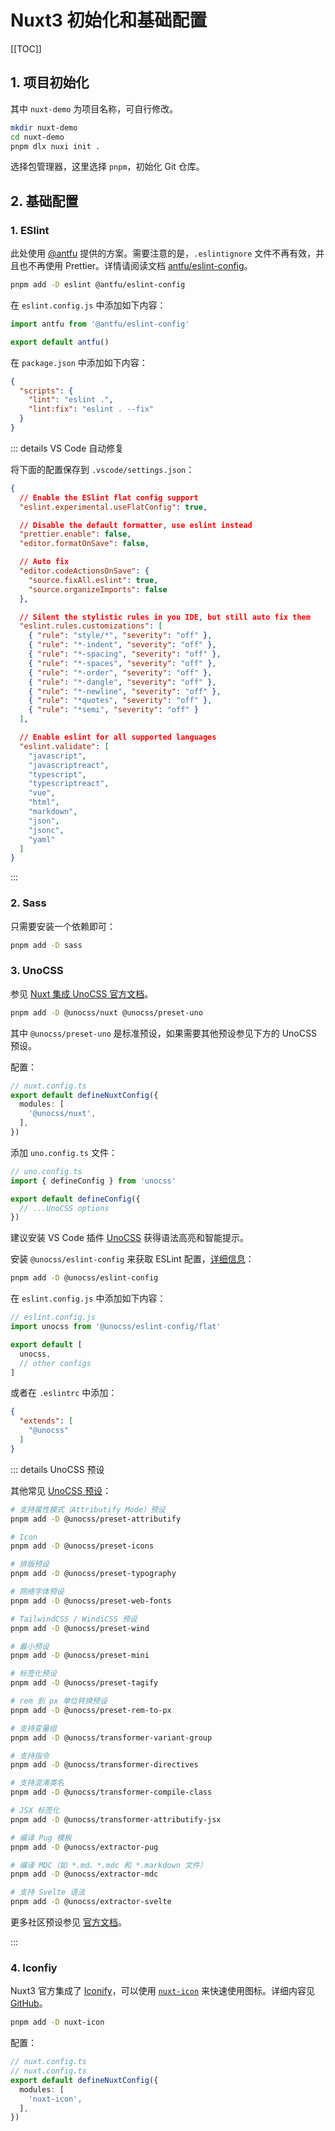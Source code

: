 # Nuxt3 初始化和基础配置

[[TOC]]

## 1. 项目初始化

其中 `nuxt-demo` 为项目名称，可自行修改。

```bash
mkdir nuxt-demo
cd nuxt-demo
pnpm dlx nuxi init .
```

选择包管理器，这里选择 `pnpm`，初始化 Git 仓库。

## 2. 基础配置

### 1. ESlint

此处使用 [@antfu](https://github.com/antfu) 提供的方案。需要注意的是，`.eslintignore` 文件不再有效，并且也不再使用 Prettier。详情请阅读文档 [antfu/eslint-config](https://github.com/antfu/eslint-config)。

```bash
pnpm add -D eslint @antfu/eslint-config
```

在 `eslint.config.js` 中添加如下内容：

```js
import antfu from '@antfu/eslint-config'

export default antfu()
```

在 `package.json` 中添加如下内容：

```json
{
  "scripts": {
    "lint": "eslint .",
    "lint:fix": "eslint . --fix"
  }
}
```

::: details VS Code 自动修复

将下面的配置保存到 `.vscode/settings.json`：

```json
{
  // Enable the ESlint flat config support
  "eslint.experimental.useFlatConfig": true,

  // Disable the default formatter, use eslint instead
  "prettier.enable": false,
  "editor.formatOnSave": false,

  // Auto fix
  "editor.codeActionsOnSave": {
    "source.fixAll.eslint": true,
    "source.organizeImports": false
  },

  // Silent the stylistic rules in you IDE, but still auto fix them
  "eslint.rules.customizations": [
    { "rule": "style/*", "severity": "off" },
    { "rule": "*-indent", "severity": "off" },
    { "rule": "*-spacing", "severity": "off" },
    { "rule": "*-spaces", "severity": "off" },
    { "rule": "*-order", "severity": "off" },
    { "rule": "*-dangle", "severity": "off" },
    { "rule": "*-newline", "severity": "off" },
    { "rule": "*quotes", "severity": "off" },
    { "rule": "*semi", "severity": "off" }
  ],

  // Enable eslint for all supported languages
  "eslint.validate": [
    "javascript",
    "javascriptreact",
    "typescript",
    "typescriptreact",
    "vue",
    "html",
    "markdown",
    "json",
    "jsonc",
    "yaml"
  ]
}
```

:::

### 2. Sass

只需要安装一个依赖即可：

```bash
pnpm add -D sass
```

### 3. UnoCSS

参见 [Nuxt 集成 UnoCSS 官方文档](https://unocss.dev/integrations/nuxt)。

```bash
pnpm add -D @unocss/nuxt @unocss/preset-uno
```

其中 `@unocss/preset-uno` 是标准预设，如果需要其他预设参见下方的 UnoCSS 预设。

配置：

```ts
// nuxt.config.ts
export default defineNuxtConfig({
  modules: [
    '@unocss/nuxt',
  ],
})
```

添加 `uno.config.ts` 文件：

```ts
// uno.config.ts
import { defineConfig } from 'unocss'

export default defineConfig({
  // ...UnoCSS options
})
```

建议安装 VS Code 插件 [UnoCSS](https://marketplace.visualstudio.com/items?itemName=antfu.unocss) 获得语法高亮和智能提示。

安装 `@unocss/eslint-config` 来获取 ESLint 配置，[详细信息](https://unocss.dev/integrations/eslint)：

```bash
pnpm add -D @unocss/eslint-config
```

在 `eslint.config.js` 中添加如下内容：

```js
// eslint.config.js
import unocss from '@unocss/eslint-config/flat'

export default [
  unocss,
  // other configs
]
```

或者在 `.eslintrc` 中添加：

```json
{
  "extends": [
    "@unocss"
  ]
}
```

::: details UnoCSS 预设

其他常见 [UnoCSS 预设](https://unocss.dev/presets/)：

```bash
# 支持属性模式（Attributify Mode）预设
pnpm add -D @unocss/preset-attributify

# Icon
pnpm add -D @unocss/preset-icons

# 排版预设
pnpm add -D @unocss/preset-typography

# 网络字体预设
pnpm add -D @unocss/preset-web-fonts

# TailwindCSS / WindiCSS 预设
pnpm add -D @unocss/preset-wind

# 最小预设
pnpm add -D @unocss/preset-mini

# 标签化预设
pnpm add -D @unocss/preset-tagify

# rem 到 px 单位转换预设
pnpm add -D @unocss/preset-rem-to-px

# 支持变量组
pnpm add -D @unocss/transformer-variant-group

# 支持指令
pnpm add -D @unocss/transformer-directives

# 支持混淆类名
pnpm add -D @unocss/transformer-compile-class

# JSX 标签化
pnpm add -D @unocss/transformer-attributify-jsx

# 编译 Pug 模板
pnpm add -D @unocss/extractor-pug

# 编译 MDC（如 *.md、*.mdc 和 *.markdown 文件）
pnpm add -D @unocss/extractor-mdc

# 支持 Svelte 语法
pnpm add -D @unocss/extractor-svelte
```

更多社区预设参见 [官方文档](https://unocss.dev/presets/community)。

:::

### 4. Iconfiy

Nuxt3 官方集成了 [Iconify](https://iconify.design/)，可以使用 [`nuxt-icon`](https://nuxt.com/modules/icon) 来快速使用图标。详细内容见 [GitHub](https://github.com/nuxt-modules/icon)。

```bash
pnpm add -D nuxt-icon
```

配置：

```ts
// nuxt.config.ts
// nuxt.config.ts
export default defineNuxtConfig({
  modules: [
    'nuxt-icon',
  ],
})
```
